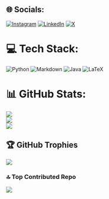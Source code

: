 
## 🌐 Socials:
[![Instagram](https://img.shields.io/badge/Instagram-%23E4405F.svg?logo=Instagram&logoColor=white)](https://instagram.com/https://www.instagram.com/ashikdavidroy/) [![LinkedIn](https://img.shields.io/badge/LinkedIn-%230077B5.svg?logo=linkedin&logoColor=white)](https://linkedin.com/in/https://www.linkedin.com/in/ashik-david-roy/) [![X](https://img.shields.io/badge/X-black.svg?logo=X&logoColor=white)](https://x.com/https://x.com/PhantsmDelirium) 

# 💻 Tech Stack:
![Python](https://img.shields.io/badge/python-3670A0?style=for-the-badge&logo=python&logoColor=ffdd54) ![Markdown](https://img.shields.io/badge/markdown-%23000000.svg?style=for-the-badge&logo=markdown&logoColor=white) ![Java](https://img.shields.io/badge/java-%23ED8B00.svg?style=for-the-badge&logo=openjdk&logoColor=white) ![LaTeX](https://img.shields.io/badge/latex-%23008080.svg?style=for-the-badge&logo=latex&logoColor=white)
# 📊 GitHub Stats:
![](https://github-readme-stats.vercel.app/api?username=AshikDavidRoy&theme=dark&hide_border=false&include_all_commits=true&count_private=true)<br/>
![](https://github-readme-streak-stats.herokuapp.com/?user=AshikDavidRoy&theme=dark&hide_border=false)<br/>
![](https://github-readme-stats.vercel.app/api/top-langs/?username=AshikDavidRoy&theme=dark&hide_border=false&include_all_commits=true&count_private=true&layout=compact)

## 🏆 GitHub Trophies
![](https://github-profile-trophy.vercel.app/?username=AshikDavidRoy&theme=radical&no-frame=false&no-bg=false&margin-w=4)

### 🔝 Top Contributed Repo
![](https://github-contributor-stats.vercel.app/api?username=AshikDavidRoy&limit=5&theme=dark&combine_all_yearly_contributions=true)

<!-- Proudly created with GPRM ( https://gprm.itsvg.in ) -->
